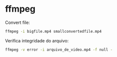 # ffmpeg

Convert file:

```bash
ffmpeg -i bigfile.mp4 smallconvertedfile.mp4
```

Verifica integridade do arquivo:

```bash
ffmpeg -v error -i arquivo_de_video.mp4 -f null -
```
